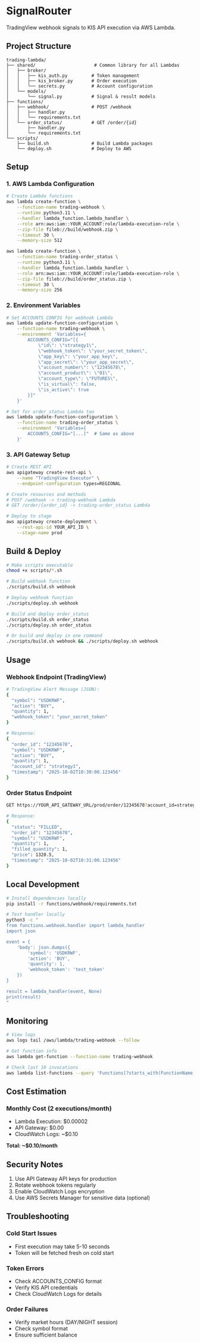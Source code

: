 # SignalRouter

TradingView webhook signals to KIS API execution via AWS Lambda.

## Project Structure

```
trading-lambda/
├── shared/                      # Common library for all Lambdas
│   ├── broker/
│   │   ├── kis_auth.py         # Token management
│   │   ├── kis_broker.py       # Order execution
│   │   └── secrets.py          # Account configuration
│   └── models/
│       └── signal.py           # Signal & result models
├── functions/
│   ├── webhook/                # POST /webhook
│   │   ├── handler.py
│   │   └── requirements.txt
│   └── order_status/           # GET /order/{id}
│       ├── handler.py
│       └── requirements.txt
└── scripts/
    ├── build.sh                # Build Lambda packages
    └── deploy.sh               # Deploy to AWS
```

## Setup

### 1. AWS Lambda Configuration

```bash
# Create Lambda functions
aws lambda create-function \
    --function-name trading-webhook \
    --runtime python3.11 \
    --handler lambda_function.lambda_handler \
    --role arn:aws:iam::YOUR_ACCOUNT:role/lambda-execution-role \
    --zip-file fileb://build/webhook.zip \
    --timeout 30 \
    --memory-size 512

aws lambda create-function \
    --function-name trading-order_status \
    --runtime python3.11 \
    --handler lambda_function.lambda_handler \
    --role arn:aws:iam::YOUR_ACCOUNT:role/lambda-execution-role \
    --zip-file fileb://build/order_status.zip \
    --timeout 30 \
    --memory-size 256
```

### 2. Environment Variables

```bash
# Set ACCOUNTS_CONFIG for webhook Lambda
aws lambda update-function-configuration \
    --function-name trading-webhook \
    --environment 'Variables={
        ACCOUNTS_CONFIG="[{
            \"id\": \"strategy1\",
            \"webhook_token\": \"your_secret_token\",
            \"app_key\": \"your_app_key\",
            \"app_secret\": \"your_app_secret\",
            \"account_number\": \"12345678\",
            \"account_product\": \"01\",
            \"account_type\": \"FUTURES\",
            \"is_virtual\": false,
            \"is_active\": true
        }]"
    }'

# Set for order_status Lambda too
aws lambda update-function-configuration \
    --function-name trading-order_status \
    --environment 'Variables={
        ACCOUNTS_CONFIG="[...]"  # Same as above
    }'
```

### 3. API Gateway Setup

```bash
# Create REST API
aws apigateway create-rest-api \
    --name "TradingView Executor" \
    --endpoint-configuration types=REGIONAL

# Create resources and methods
# POST /webhook -> trading-webhook Lambda
# GET /order/{order_id} -> trading-order_status Lambda

# Deploy to stage
aws apigateway create-deployment \
    --rest-api-id YOUR_API_ID \
    --stage-name prod
```

## Build & Deploy

```bash
# Make scripts executable
chmod +x scripts/*.sh

# Build webhook function
./scripts/build.sh webhook

# Deploy webhook function
./scripts/deploy.sh webhook

# Build and deploy order_status
./scripts/build.sh order_status
./scripts/deploy.sh order_status

# Or build and deploy in one command
./scripts/build.sh webhook && ./scripts/deploy.sh webhook
```

## Usage

### Webhook Endpoint (TradingView)

```bash
# TradingView Alert Message (JSON):
{
  "symbol": "USDKRWF",
  "action": "BUY",
  "quantity": 1,
  "webhook_token": "your_secret_token"
}

# Response:
{
  "order_id": "12345678",
  "symbol": "USDKRWF",
  "action": "BUY",
  "quantity": 1,
  "account_id": "strategy1",
  "timestamp": "2025-10-02T10:30:00.123456"
}
```

### Order Status Endpoint

```bash
GET https://YOUR_API_GATEWAY_URL/prod/order/12345678?account_id=strategy1

# Response:
{
  "status": "FILLED",
  "order_id": "12345678",
  "symbol": "USDKRWF",
  "quantity": 1,
  "filled_quantity": 1,
  "price": 1320.5,
  "timestamp": "2025-10-02T10:31:00.123456"
}
```

## Local Development

```bash
# Install dependencies locally
pip install -r functions/webhook/requirements.txt

# Test handler locally
python3 -c "
from functions.webhook.handler import lambda_handler
import json

event = {
    'body': json.dumps({
        'symbol': 'USDKRWF',
        'action': 'BUY',
        'quantity': 1,
        'webhook_token': 'test_token'
    })
}

result = lambda_handler(event, None)
print(result)
"
```

## Monitoring

```bash
# View logs
aws logs tail /aws/lambda/trading-webhook --follow

# Get function info
aws lambda get-function --function-name trading-webhook

# Check last 10 invocations
aws lambda list-functions --query 'Functions[?starts_with(FunctionName, `trading-`)].FunctionName'
```

## Cost Estimation

### Monthly Cost (2 executions/month)

- Lambda Execution: $0.00002
- API Gateway: $0.00
- CloudWatch Logs: ~$0.10

**Total: ~$0.10/month**

## Security Notes

1. Use API Gateway API keys for production
2. Rotate webhook tokens regularly
3. Enable CloudWatch Logs encryption
4. Use AWS Secrets Manager for sensitive data (optional)

## Troubleshooting

### Cold Start Issues
- First execution may take 5-10 seconds
- Token will be fetched fresh on cold start

### Token Errors
- Check ACCOUNTS_CONFIG format
- Verify KIS API credentials
- Check CloudWatch Logs for details

### Order Failures
- Verify market hours (DAY/NIGHT session)
- Check symbol format
- Ensure sufficient balance